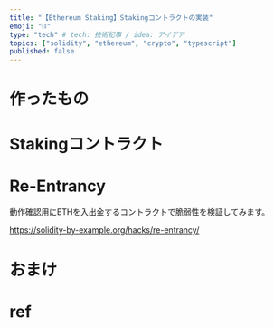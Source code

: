 ```yaml
---
title: "【Ethereum Staking】Stakingコントラクトの実装"
emoji: "⛓"
type: "tech" # tech: 技術記事 / idea: アイデア
topics: ["solidity", "ethereum", "crypto", "typescript"]
published: false
---
```


# 作ったもの

# Stakingコントラクト

# Re-Entrancy
動作確認用にETHを入出金するコントラクトで脆弱性を検証してみます。

https://solidity-by-example.org/hacks/re-entrancy/

# おまけ

# ref